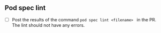 ## Pod spec lint
- [ ] Post the results of the command ```pod spec lint <filename> ``` in the PR. The lint should not have any errors.
